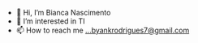 - 👋 Hi, I’m Bianca Nascimento
- 👀 I’m interested in TI
- 📫 How to reach me ...byankrodrigues7@gmail.com

<!---
BiancaNr13/BiancaNr13 is a ✨ special ✨ repository because its `README.md` (this file) appears on your GitHub profile.
You can click the Preview link to take a look at your changes.
--->
